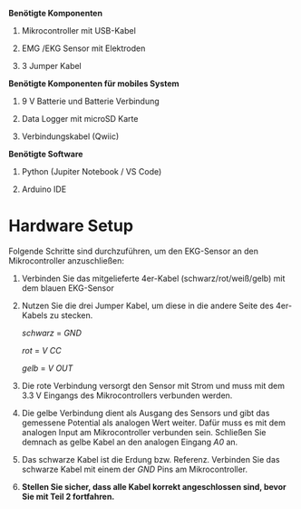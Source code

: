 **Benötigte Komponenten**

1. Mikrocontroller mit USB-Kabel

2. EMG /EKG Sensor mit Elektroden

3. 3 Jumper Kabel

**Benötigte Komponenten für mobiles System**

1. 9 V Batterie und Batterie Verbindung

2. Data Logger mit microSD Karte

3. Verbindungskabel (Qwiic)

**Benötigte Software**

1. Python (Jupiter Notebook / VS Code)

2. Arduino IDE

# **Hardware Setup**

Folgende Schritte sind durchzuführen, um den EKG-Sensor an den Mikrocontroller anzuschließen:
    
1. Verbinden Sie das mitgelieferte 4er-Kabel (schwarz/rot/weiß/gelb) mit dem blauen EKG-Sensor

2. Nutzen Sie die drei Jumper Kabel, um diese in die andere Seite des 4er-Kabels zu stecken.

    *schwarz* = *GND*

    *rot* = *V CC*

    *gelb* = *V OUT*

3. Die rote Verbindung versorgt den Sensor mit Strom und muss mit dem 3.3 V Eingangs des Mikrocontrollers verbunden werden.

4. Die gelbe Verbindung dient als Ausgang des Sensors und gibt das gemessene Potential als analogen Wert weiter. Dafür muss es mit dem analogen Input am Mikrocontroller verbunden sein. Schließen Sie demnach as gelbe Kabel an den analogen Eingang *A0* an.

5. Das schwarze Kabel ist die Erdung bzw. Referenz. Verbinden Sie das schwarze Kabel mit einem der *GND* Pins am Mikrocontroller.

6. **Stellen Sie sicher, dass alle Kabel korrekt angeschlossen sind, bevor Sie mit Teil 2 fortfahren.**